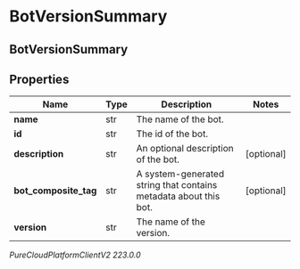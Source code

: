 # BotVersionSummary

## BotVersionSummary

## Properties

|Name | Type | Description | Notes|
|------------ | ------------- | ------------- | -------------|
| **name** | str | The name of the bot. | |
| **id** | str | The id of the bot. | |
| **description** | str | An optional description of the bot. | [optional] |
| **bot_composite_tag** | str | A system-generated string that contains metadata about this bot. | [optional] |
| **version** | str | The name of the version. | |



_PureCloudPlatformClientV2 223.0.0_
